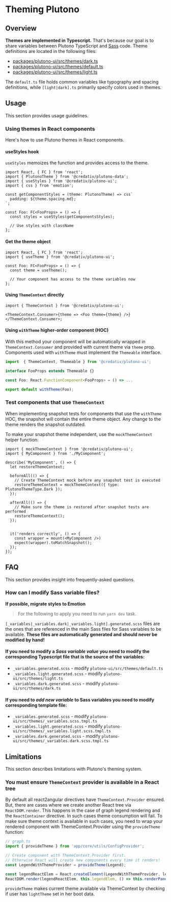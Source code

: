 # Theming Plutono

## Overview

**Themes are implemented in Typescript.** That's because our goal is to share variables between Plutono TypeScript and [Sass](https://sass-lang.com/) code. Theme definitions are located in the following files:

- [packages/plutono-ui/src/themes/dark.ts](../../packages/plutono-ui/src/themes/dark.ts)
- [packages/plutono-ui/src/themes/default.ts](../../packages/plutono-ui/src/themes/default.ts)
- [packages/plutono-ui/src/themes/light.ts](../../packages/plutono-ui/src/themes/light.ts)

The `default.ts` file holds common variables like typography and spacing definitions, while `[light|dark].ts` primarily specify colors used in themes.

## Usage

This section provides usage guidelines.

### Using themes in React components

Here's how to use Plutono themes in React components.

#### useStyles hook

`useStyles` memoizes the function and provides access to the theme.

```tsx
import React, { FC } from 'react';
import { PlutonoTheme } from '@credativ/plutono-data';
import { useStyles } from '@credativ/plutono-ui';
import { css } from 'emotion';

const getComponentStyles = (theme: PlutonoTheme) => css`
  padding: ${theme.spacing.md};
`;

const Foo: FC<FooProps> = () => {
  const styles = useStyles(getComponentsStyles);

  // Use styles with className
};
```

#### Get the theme object

```tsx
import React, { FC } from 'react';
import { useTheme } from '@credativ/plutono-ui';

const Foo: FC<FooProps> = () => {
  const theme = useTheme();

  // Your component has access to the theme variables now
};
```

#### Using `ThemeContext` directly

```tsx
import { ThemeContext } from '@credativ/plutono-ui';

<ThemeContext.Consumer>{theme => <Foo theme={theme} />}</ThemeContext.Consumer>;
```

#### Using `withTheme` higher-order component (HOC)

With this method your component will be automatically wrapped in `ThemeContext.Consumer` and provided with current theme via `theme` prop. Components used with `withTheme` must implement the `Themeable` interface.

```ts
import  { ThemeContext, Themeable } from '@credativ/plutono-ui';

interface FooProps extends Themeable {}

const Foo: React.FunctionComponent<FooProps> = () => ...

export default withTheme(Foo);
```

### Test components that use `ThemeContext`

When implementing snapshot tests for components that use the `withTheme` HOC, the snapshot will contain the entire theme object. Any change to the theme renders the snapshot outdated.

To make your snapshot theme independent, use the `mockThemeContext` helper function:

```tsx
import { mockThemeContext } from '@credativ/plutono-ui';
import { MyComponent } from './MyComponent';

describe('MyComponent', () => {
  let restoreThemeContext;

  beforeAll(() => {
    // Create ThemeContext mock before any snapshot test is executed
    restoreThemeContext = mockThemeContext({ type: PlutonoThemeType.Dark });
  });

  afterAll(() => {
    // Make sure the theme is restored after snapshot tests are performed
    restoreThemeContext();
  });


  it('renders correctly', () => {
    const wrapper = mount(<MyComponent />)
    expect(wrapper).toMatchSnapshot();
  });
});
```

## FAQ

This section provides insight into frequently-asked questions.

### How can I modify Sass variable files?

**If possible, migrate styles to Emotion**

> For the following to apply you need to run `yarn dev` task.

`[_variables|_variables.dark|_variables.light].generated.scss` files are the ones that are referenced in the main Sass files for Sass variables to be available. **These files are automatically generated and should never be modified by hand!**

#### If you need to modify a _Sass variable value_ you need to modify the corresponding Typescript file that is the source of the variables:

- `_variables.generated.scss` - modify `plutono-ui/src/themes/default.ts`
- `_variables.light.generated.scss` - modify `plutono-ui/src/themes/light.ts`
- `_variables.dark.generated.scss` - modify `plutono-ui/src/themes/dark.ts`

#### If you need to _add new variable_ to Sass variables you need to modify corresponding template file:

- `_variables.generated.scss` - modify `plutono-ui/src/themes/_variables.scss.tmpl.ts`
- `_variables.light.generated.scss` - modify `plutono-ui/src/themes/_variables.light.scss.tmpl.ts`
- `_variables.dark.generated.scss` - modify `plutono-ui/src/themes/_variables.dark.scss.tmpl.ts`

## Limitations

This section describes limitations with Plutono's theming system.

### You must ensure `ThemeContext` provider is available in a React tree

By default all react2angular directives have `ThemeContext.Provider` ensured. But, there are cases where we create another React tree via `ReactDOM.render`. This happens in the case of graph legend rendering and the `ReactContainer` directive. In such cases theme consumption will fail. To make sure theme context is available in such cases, you need to wrap your rendered component with ThemeContext.Provider using the `provideTheme` function:

```ts
// graph.ts
import { provideTheme } from 'app/core/utils/ConfigProvider';

// Create component with ThemeContext.Provider first.
// Otherwise React will create new components every time it renders!
const LegendWithThemeProvider = provideTheme(Legend);

const legendReactElem = React.createElement(LegendWithThemeProvider, legendProps);
ReactDOM.render(legendReactElem, this.legendElem, () => this.renderPanel());
```

`provideTheme` makes current theme available via ThemeContext by checking if user has `lightTheme` set in her boot data.
